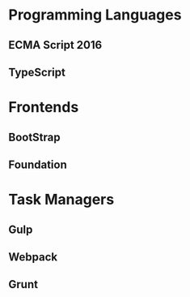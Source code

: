 # Programming Languages

## ECMA Script 2016

## TypeScript


# Frontends

## BootStrap

## Foundation


# Task Managers

## Gulp

## Webpack

## Grunt

